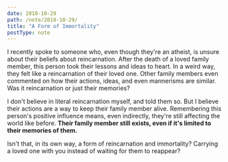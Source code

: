 ```yaml
---
date: 2018-10-29
path: /note/2018-10-29/
title: "A Form of Immortality"
postType: note
---
```


I recently spoke to someone who, even though they're an atheist, is unsure about their beliefs about reincarnation. After the death of a loved family member, this person took their lessons and ideas to heart. In a weird way, they felt like a reincarnation of their loved one. Other family members even commented on how their actions, ideas, and even mannerisms are similar. Was it reincarnation or just their memories?

I don't believe in literal reincarnation myself, and told them so. But I believe their actions are a way to keep their family member alive. Remembering this person's positive influence means, even indirectly, they're still affecting the world like before. **Their family member still exists, even if it's limited to their memories of them.**

Isn't that, in its own way, a form of reincarnation and immortality? Carrying a loved one with you instead of waiting for them to reappear?
